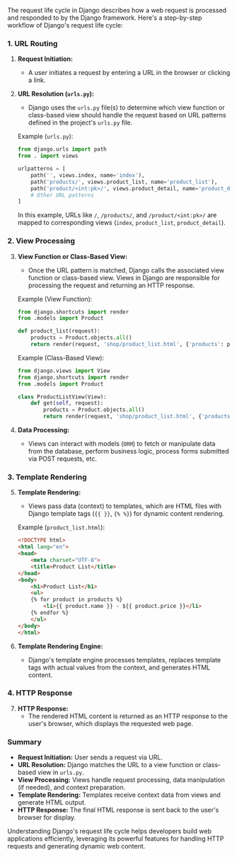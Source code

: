 The request life cycle in Django describes how a web request is processed and responded to by the Django framework. Here's a step-by-step workflow of Django's request life cycle:

### 1. URL Routing

1. **Request Initiation:**
   - A user initiates a request by entering a URL in the browser or clicking a link.

2. **URL Resolution (`urls.py`):**
   - Django uses the `urls.py` file(s) to determine which view function or class-based view should handle the request based on URL patterns defined in the project's `urls.py` file.

   Example (`urls.py`):

   ```python
   from django.urls import path
   from . import views

   urlpatterns = [
       path('', views.index, name='index'),
       path('products/', views.product_list, name='product_list'),
       path('product/<int:pk>/', views.product_detail, name='product_detail'),
       # Other URL patterns
   ]
   ```

   In this example, URLs like `/`, `/products/`, and `/product/<int:pk>/` are mapped to corresponding views (`index`, `product_list`, `product_detail`).

### 2. View Processing

3. **View Function or Class-Based View:**
   - Once the URL pattern is matched, Django calls the associated view function or class-based view. Views in Django are responsible for processing the request and returning an HTTP response.

   Example (View Function):

   ```python
   from django.shortcuts import render
   from .models import Product

   def product_list(request):
       products = Product.objects.all()
       return render(request, 'shop/product_list.html', {'products': products})
   ```

   Example (Class-Based View):

   ```python
   from django.views import View
   from django.shortcuts import render
   from .models import Product

   class ProductListView(View):
       def get(self, request):
           products = Product.objects.all()
           return render(request, 'shop/product_list.html', {'products': products})
   ```

4. **Data Processing:**
   - Views can interact with models (`ORM`) to fetch or manipulate data from the database, perform business logic, process forms submitted via POST requests, etc.

### 3. Template Rendering

5. **Template Rendering:**
   - Views pass data (context) to templates, which are HTML files with Django template tags (`{{ }}`, `{% %}`) for dynamic content rendering.

   Example (`product_list.html`):

   ```html
   <!DOCTYPE html>
   <html lang="en">
   <head>
       <meta charset="UTF-8">
       <title>Product List</title>
   </head>
   <body>
       <h1>Product List</h1>
       <ul>
       {% for product in products %}
           <li>{{ product.name }} - ${{ product.price }}</li>
       {% endfor %}
       </ul>
   </body>
   </html>
   ```

6. **Template Rendering Engine:**
   - Django's template engine processes templates, replaces template tags with actual values from the context, and generates HTML content.

### 4. HTTP Response

7. **HTTP Response:**
   - The rendered HTML content is returned as an HTTP response to the user's browser, which displays the requested web page.

### Summary

- **Request Initiation:** User sends a request via URL.
- **URL Resolution:** Django matches the URL to a view function or class-based view in `urls.py`.
- **View Processing:** Views handle request processing, data manipulation (if needed), and context preparation.
- **Template Rendering:** Templates receive context data from views and generate HTML output.
- **HTTP Response:** The final HTML response is sent back to the user's browser for display.

Understanding Django's request life cycle helps developers build web applications efficiently, leveraging its powerful features for handling HTTP requests and generating dynamic web content.